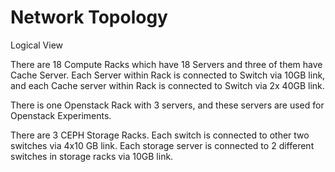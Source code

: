 # Network Topology

Logical View

<!--![](https://github.com/CCI-MOC/papers/blob/master/engage1/Engage1Network.png)-->

There are 18 Compute Racks which have 18 Servers and three of them have Cache Server. 
Each Server within Rack is connected to Switch via 10GB link, and each Cache server within Rack is connected to Switch via 2x 40GB link.

There is one Openstack Rack with 3 servers, and these servers are used for Openstack Experiments.

There are 3 CEPH Storage Racks. Each switch is connected to other two switches via 4x10 GB link. 
Each storage server is connected to 2 different switches in storage racks via 10GB link.
